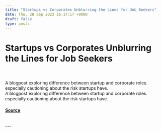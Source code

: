 ```yaml
---
title: "Startups vs Corporates Unblurring the Lines for Job Seekers"
date: Thu, 28 Sep 2023 16:17:17 +0000
draft: false
type: posts
---
```

# Startups vs Corporates Unblurring the Lines for Job Seekers

<br/>

<br/>
A blogpost exploring difference between startup and corporate roles. especially cautioning about the risk startups have.
<br/>
A blogpost exploring difference between startup and corporate roles. especially cautioning about the risk startups have.

#### [Source](https://blog.anantshri.info/startups-vs-corporates-unblurring-the-lines-for-job-seekers/)

<br/>
---
